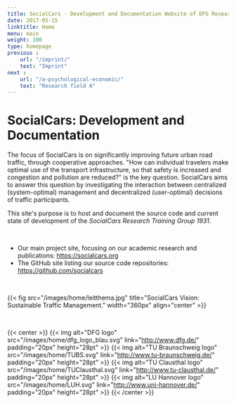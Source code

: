 ```yaml
---
title: SocialCars - Development and Documentation Website of DFG Research Training Group 1931
date: 2017-05-15
linktitle: Home
menu: main
weight: 100
type: homepage
previous :
    url: "/imprint/"
    text: "Imprint"
next :
    url: "/a-psychological-economic/"
    text: "Research field A"
---
```


# SocialCars: Development and Documentation

The focus of SocialCars is on significantly improving future urban road traffic, through cooperative approaches.
"How can individual travelers make optimal use of the transport infrastructure, so that safety is increased and congestion and pollution are reduced?" is the key question.
SocialCars aims to answer this question by investigating the interaction between centralized (system-optimal) management and decentralized (user-optimal) decisions of traffic participants.

This site's purpose is to host and document the source code and current state of development of the *SocialCars Research Training Group 1931*.

<br>

* Our main project site, focusing on our academic research and publications: https://socialcars.org
* The GitHub site listing our source code repositories: https://github.com/socialcars

<br>

{{< fig src="/images/home/leitthema.jpg" title="SocialCars Vision: Sustainable Traffic Management." width="360px" align="center" >}}

<br>

{{< center >}}
{{< img alt="DFG logo" src="/images/home/dfg_logo_blau.svg" link="http://www.dfg.de/" padding="20px" height="28pt" >}}
{{< img alt="TU Braunschweig logo" src="/images/home/TUBS.svg" link="http://www.tu-braunschweig.de/" padding="20px" height="28pt" >}}
{{< img alt="TU Clausthal logo" src="/images/home/TUClausthal.svg" link="http://www.tu-clausthal.de/" padding="20px" height="28pt" >}}
{{< img alt="LU Hannover logo" src="/images/home/LUH.svg" link="http://www.uni-hannover.de/" padding="20px" height="28pt" >}}
{{< /center >}}
